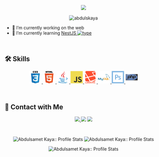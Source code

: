 <p align="center"> <img src="https://capsule-render.vercel.app/api?height=150&reversal=true&type=waving&color=ff3e3e&desc=Hi%20%F0%9F%91%8B,%20I%27m%20Abdulsamet&fontSize=40&descAlignY=30&desc=%20A%20passionate%20Backend%20Developer%20from%20Turkey&fontSize=20&fontColor=fff" /> </p>
<p align="center"> <img src="https://komarev.com/ghpvc/?username=abdulskaya&label=Profile%20views&color=0e75b6&style=flat" alt="abdulskaya" /> </p>

- 🔭 I’m currently working on the web
- 🌱 I’m currently learning <a href="https://www.typescriptlang.org/" target="_blank" rel="noreferrer"> NestJS <img src="https://docs.nestjs.com/assets/logo-small.svg" alt="type" width="25" height="25"/> </a>
<br>

## 🛠 Skills

<p align="center"> <a href="https://www.w3schools.com/css/" target="_blank" rel="noreferrer"> <img src="https://raw.githubusercontent.com/devicons/devicon/master/icons/css3/css3-original-wordmark.svg" alt="css3" width="40" height="40"/> </a> <a href="https://www.w3.org/html/" target="_blank" rel="noreferrer"> <img src="https://raw.githubusercontent.com/devicons/devicon/master/icons/html5/html5-original-wordmark.svg" alt="html5" width="40" height="40"/> </a> <a href="https://www.java.com" target="_blank" rel="noreferrer"> <img src="https://raw.githubusercontent.com/devicons/devicon/master/icons/java/java-original.svg" alt="java" width="40" height="40"/> </a> <a href="https://developer.mozilla.org/en-US/docs/Web/JavaScript" target="_blank" rel="noreferrer"> <img src="https://raw.githubusercontent.com/devicons/devicon/master/icons/javascript/javascript-original.svg" alt="javascript" width="40" height="40"/> </a> <a href="https://laravel.com/" target="_blank" rel="noreferrer"> <img src="https://raw.githubusercontent.com/devicons/devicon/master/icons/laravel/laravel-plain-wordmark.svg" alt="laravel" width="40" height="40"/> </a> <a href="https://www.mysql.com/" target="_blank" rel="noreferrer"> <img src="https://raw.githubusercontent.com/devicons/devicon/master/icons/mysql/mysql-original-wordmark.svg" alt="mysql" width="40" height="40"/> </a> <a href="https://www.photoshop.com/en" target="_blank" rel="noreferrer"> <img src="https://raw.githubusercontent.com/devicons/devicon/master/icons/photoshop/photoshop-line.svg" alt="photoshop" width="40" height="40"/> </a> <a href="https://www.php.net" target="_blank" rel="noreferrer"> <img src="https://raw.githubusercontent.com/devicons/devicon/master/icons/php/php-original.svg" alt="php" width="40" height="40"/> </a> </p>
<br>

## 🤙 Contact with Me
<p align="center"> 
  <a href="mailto:abdulskaya@gmail.com" target="_blank"><img src="https://img.shields.io/badge/Gmail-D14836?style=for-the-badge&logo=gmail&logoColor=white"/> </a>
   <a href="https://www.linkedin.com/in/abdulsametkaya/" target="_blank"><img src="https://img.shields.io/badge/LinkedIn-0077B5?style=for-the-badge&logo=linkedin&logoColor=white"/></a>
<a href="https://www.abdulsametkaya.com/" target="_blank"><img src="https://img.shields.io/badge/personal_website_-000000?style=for-the-badge&logo=About.me&logoColor=white"/></a>
  
</p>

<br>

<p align="center">
<img src="https://github-readme-stats.vercel.app/api?username=abdulskaya&count_private=true&show_icons=true&theme=cobalt" width="40%" alt="Abdulsamet Kaya:: Profile Stats" /> <img src="http://github-readme-streak-stats.herokuapp.com?user=abdulskaya&theme=dracula&date_format=%5BY%20%5DM%20j&background=193549" width="40%" alt="Abdulsamet Kaya:: Profile Stats" />
</p>



<p align="center"><img width="30%" src="https://github-readme-stats.vercel.app/api/top-langs/?username=abdulskaya&layout=compact&langs_count=12" alt="Abdulsamet Kaya:: Profile Stats" /></p>



